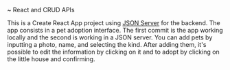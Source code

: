 ~ React and CRUD APIs

This is a Create React App project using [JSON Server](https://www.npmjs.com/package/json-server) for the backend.
The app consists in a pet adoption interface. The first commit is the app working locally and the second is working in a JSON server.
You can add pets by inputting a photo, name, and selecting the kind. After adding them, it's possible to edit the information by clicking on it and to adopt by clicking on the little house and confirming.
